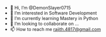 - 👋 Hi, I’m @DemonSlayer0715
- 👀 I’m interested in Software Development
- 🌱 I’m currently learning Mastery in Python
- 💞️ I’m looking to collaborate on ...
- 📫 How to reach me rajith.4817@gmail.com

<!---
DemonSlayer0715/DemonSlayer0715 is a ✨ special ✨ repository because its `README.md` (this file) appears on your GitHub profile.
You can click the Preview link to take a look at your changes.
--->
